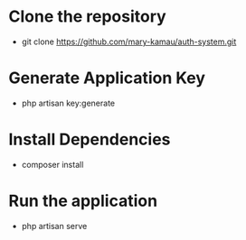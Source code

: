 # Clone the repository
 - git clone https://github.com/mary-kamau/auth-system.git
# Generate Application Key
 - php artisan key:generate
# Install Dependencies
 - composer install
# Run the application
 - php artisan serve
